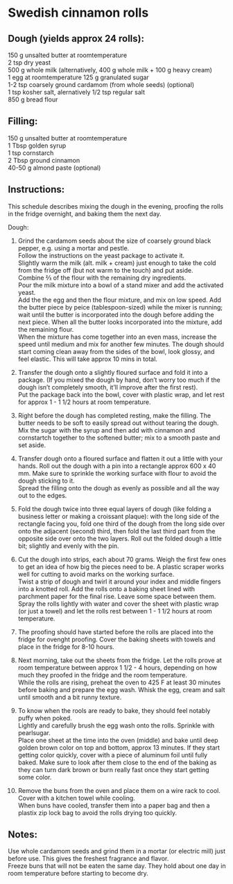 # Swedish cinnamon rolls  
## Dough (yields approx 24 rolls):    
150 g unsalted butter at roomtemperature  
2 tsp dry yeast  
500 g whole milk (alternatively, 400 g whole milk + 100 g heavy cream)  
1 egg at roomtemperature
125 g granulated sugar  
1-2 tsp coarsely ground cardamom (from whole seeds) (optional)  
1 tsp kosher salt, alernatively 1/2 tsp regular salt  
850 g bread flour  
## Filling:  
150 g unsalted butter at roomtemperature  
1 Tbsp golden syrup  
1 tsp cornstarch  
2 Tbsp ground cinnamon  
40-50 g almond paste (optional)  
## Instructions:  
This schedule describes mixing the dough in the evening, proofing the rolls in the fridge overnight, and baking them the next day.  
  
Dough:  
1. Grind the cardamom seeds about the size of coarsely ground black pepper, e.g. using a mortar and pestle.  
Follow the instructions on the yeast package to activate it.  
Slightly warm the milk (alt. milk + cream) just enough to take the cold from the fridge off (but not warm to the touch) and put aside.  
Combine ⅔ of the flour with the remaining dry ingredients.  
Pour the milk mixture into a bowl of a stand mixer and add the activated yeast.  
Add the the egg and then the flour mixture, and mix on low speed. Add the butter piece by peice (tablespoon-sized) while the mixer is running; wait until the butter is incorporated into the dough before adding the next piece. When all the butter looks incorporated into the mixture, add the remaining flour.  
When the mixture has come together into an even mass, increase the speed until medium and mix for another few minutes. The dough should start coming clean away from the sides of the bowl, look glossy, and feel elastic. This will take approx 10 mins in total.

1. Transfer the dough onto a slightly floured surface and fold it into a package. (If you mixed the dough by hand, don’t worry too much if the dough isn’t completely smooth, it’ll improve after the first rest).  
Put the package back into the bowl, cover with plastic wrap, and let rest for approx 1 - 1 1/2 hours at room temperature.  
  
1. Right before the dough has completed resting, make the filling. The butter needs to be soft to easily spread out without tearing the dough. Mix the sugar with the syrup and then add with cinnamon and cornstartch together to the softened butter; mix to a smooth paste and set aside.  

1. Transfer dough onto a floured surface and flatten it out a little with your hands.
Roll out the dough with a pin into a rectangle approx 600 x 40 mm. Make sure to sprinkle the working surface with flour to avoid the dough sticking to it.  
Spread the filling onto the dough as evenly as possible and all the way out to the edges.  

1. Fold the dough twice into three equal layers of dough (like folding a business letter or making a croissant plaque): with the long side of the rectangle facing you, fold one third of the dough from the long side over onto the adjacent (second) third, then fold the last third part from the opposite side over onto the two layers. Roll out the folded dough a little bit; slightly and evenly with the pin.

1. Cut the dough into strips, each about 70 grams. Weigh the first few ones to get an idea of how big the pieces need to be. A plastic scraper works well for cutting to avoid marks on the working surface.  
Twist a strip of dough and twirl it around your index and middle fingers into a knotted roll. Add the rolls onto a baking sheet lined with parchment paper for the final rise. Leave some space between them.  
Spray the rolls lightly with water and cover the sheet with plastic wrap (or just a towel) and let the rolls rest between 1 - 1 1/2 hours at room temperature.  

1. The proofing should have started before the rolls are placed into the fridge for ovenght proofing. Cover the baking sheets with towels and place in the fridge for 8-10 hours.  

1. Next morning, take out the sheets from the fridge. Let the rolls prove at room temperature between approx 1 1/2 - 4 hours, depending on how much they proofed in the fridge and the room temperature.   
While the rolls are rising, preheat the oven to 425 F at least 30 minutes before baking and prepare the egg wash. Whisk the egg, cream and salt until smooth and a bit runny texture.  
 
1. To know when the rools are ready to bake, they should feel notably puffy when poked.  
Lightly and carefully brush the egg wash onto the rolls. Sprinkle with pearlsugar.    
Place one sheet at the time into the oven (middle) and bake until deep golden brown color on top and bottom, approx 13 minutes. If they start getting color quickly, cover with a piece of aluminum foil until fully baked. Make sure to look after them close to the end of the baking as they can turn dark brown or burn really fast once they start getting some color.  
  
1. Remove the buns from the oven and place them on a wire rack to cool. Cover with a kitchen towel while cooling.  
When buns have cooled, transfer them into a paper bag and then a plastix zip lock bag to avoid the rolls drying too quickly.  
  
  
## Notes:
Use whole cardamom seeds and grind them in a mortar (or electric mill) just before use. This gives the freshest fragrance and flavor.  
Freeze buns that will not be eaten the same day. They hold about one day in room temperature before starting to become dry.  
